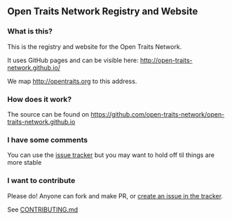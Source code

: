 ## Open Traits Network Registry and Website

### What is this?

This is the registry and website for the Open Traits Network.

It uses GitHub pages and can be visible here: http://open-traits-network.github.io/

We map http://opentraits.org to this address.

### How does it work?

The source can be found on https://github.com/open-traits-network/open-traits-network.github.io

### I have some comments

You can use the [issue tracker](https://github.com/open-traits-network/open-traits-network.github.io/issues) but you may want to hold off til things are more stable

### I want to contribute

Please do! Anyone can fork and make PR, or [create an issue in the tracker](https://github.com/open-traits-network/open-traits-network.github.io/issues).

See [CONTRIBUTING.md](CONTRIBUTING.md)

